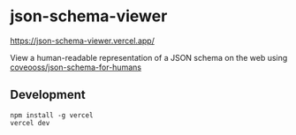 # json-schema-viewer

https://json-schema-viewer.vercel.app/

View a human-readable representation of a JSON schema on the web using [coveooss/json-schema-for-humans](https://github.com/coveooss/json-schema-for-humans)


## Development

```
npm install -g vercel
vercel dev
```

